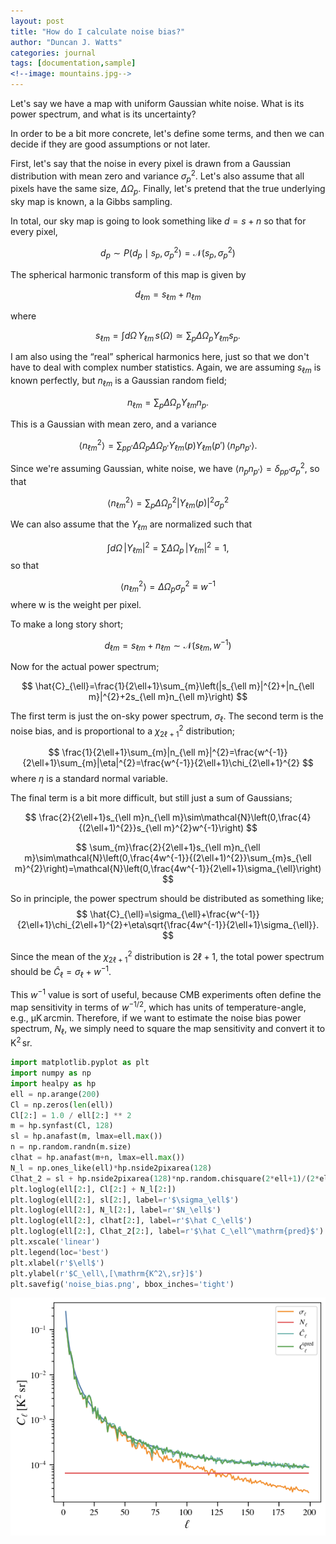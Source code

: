 ```yaml
---
layout: post
title: "How do I calculate noise bias?"
author: "Duncan J. Watts"
categories: journal
tags: [documentation,sample]
<!--image: mountains.jpg-->
---
```


Let's say we have a map with uniform Gaussian white noise. What is its power spectrum, and what is its uncertainty?

In order to be a bit more concrete, let's define some terms, and then we can decide if they are good assumptions or not later.

First, let's say that the noise in every pixel is drawn from a Gaussian distribution with mean zero and variance $\sigma_{p}^{2}$. Let's also assume that all pixels have the same size, $\Delta\Omega_{p}$. Finally, let's pretend that the true underlying sky map is known, a la Gibbs sampling.

In total, our sky map is going to look something like $d=s+n$ so that for every pixel,

$$
d_{p}\sim P(d_{p}\mid s_{p},\sigma_{p}^{2})=\mathcal{N}\left(s_{p},\sigma_{p}^{2}\right)
$$

The spherical harmonic transform of this map is given by

$$
d_{\ell m}=s_{\ell m}+n_{\ell m}
$$

where

$$
s_{\ell m}=\int d\Omega\,Y_{\ell m}\,s(\Omega)\simeq\sum_{p}\Delta\Omega_{p}Y_{\ell m}s_{p}.
$$

I am also using the “real” spherical harmonics here, just so that we don't have to deal with complex number statistics. Again, we are assuming $s_{\ell m}$ is known perfectly, but $n_{\ell m}$ is a Gaussian random field;

$$
n_{\ell m}=\sum_{p}\Delta\Omega_{p}Y_{\ell m}n_{p}.
$$

This is a Gaussian with mean zero, and a variance

$$
\langle n_{\ell m}^{2}\rangle=\sum_{pp'}\Delta\Omega_{p}\Delta\Omega_{p'}Y_{\ell m}(p)Y_{\ell m}(p')\,\left\langle n_{p}n_{p'}\right\rangle .
$$

Since we're assuming Gaussian, white noise, we have $\left\langle n_{p}n_{p'}\right\rangle =\delta_{pp'}\sigma_{p}^{2}$, so that

$$
\langle n_{\ell m}^{2}\rangle=\sum_{p}\Delta\Omega_{p}^{2}|Y_{\ell m}(p)|^{2}\sigma_{p}^{2}
$$

We can also assume that the $Y_{\ell m}$ are normalized such that 

$$
\int d\Omega\,|Y_{\ell m}|^{2}=\sum\Delta\Omega_{p}\,|Y_{\ell m}|^{2}=1,
$$
so that

$$
\langle n_{\ell m}^{2}\rangle=\Delta\Omega_{p}\sigma_{p}^{2}\equiv w^{-1}
$$
where w is the weight per pixel. 

To make a long story short;

$$
d_{\ell m}=s_{\ell m}+n_{\ell m}\sim\mathcal{N}\left(s_{\ell m},w^{-1}\right)
$$

Now for the actual power spectrum;

$$
\hat{C}_{\ell}=\frac{1}{2\ell+1}\sum_{m}\left(|s_{\ell m}|^{2}+|n_{\ell m}|^{2}+2s_{\ell m}n_{\ell m}\right)
$$

The first term is just the on-sky power spectrum, $\sigma_{\ell}$. The second term is the noise bias, and is proportional to a $\chi_{2\ell+1}^{2}$ distribution;

$$
\frac{1}{2\ell+1}\sum_{m}|n_{\ell m}|^{2}=\frac{w^{-1}}{2\ell+1}\sum_{m}|\eta|^{2}=\frac{w^{-1}}{2\ell+1}\chi_{2\ell+1}^{2}
$$
where $\eta$ is a standard normal variable.

The final term is a bit more difficult, but still just a sum of Gaussians;

$$
\frac{2}{2\ell+1}s_{\ell m}n_{\ell m}\sim\mathcal{N}\left(0,\frac{4}{(2\ell+1)^{2}}s_{\ell m}^{2}w^{-1}\right)
$$

$$
\sum_{m}\frac{2}{2\ell+1}s_{\ell m}n_{\ell m}\sim\mathcal{N}\left(0,\frac{4w^{-1}}{(2\ell+1)^{2}}\sum_{m}s_{\ell m}^{2}\right)=\mathcal{N}\left(0,\frac{4w^{-1}}{2\ell+1}\sigma_{\ell}\right)
$$

So in principle, the power spectrum should be distributed as something like;
$$
\hat{C}_{\ell}=\sigma_{\ell}+\frac{w^{-1}}{2\ell+1}\chi_{2\ell+1}^{2}+\eta\sqrt{\frac{4w^{-1}}{2\ell+1}\sigma_{\ell}}.
$$

Since the mean of the $\chi_{2\ell+1}^{2}$ distribution is $2\ell+1$, the total power spectrum should be $\hat C_\ell=\sigma_\ell+w^{-1}$.

This $w^{-1}$ value is sort of useful, because CMB experiments often define the map sensitivity in terms of $w^{-1/2}$, which has units of temperature-angle, e.g., $\mathrm{\mu K\,arcmin}$. Therefore, if we want to estimate the noise bias power spectrum, $N_\ell$, we simply need to square the map sensitivity and convert it to $\mathrm{K^2\,sr}$.


```python
import matplotlib.pyplot as plt
import numpy as np
import healpy as hp
ell = np.arange(200)
Cl = np.zeros(len(ell))
Cl[2:] = 1.0 / ell[2:] ** 2
m = hp.synfast(Cl, 128)
sl = hp.anafast(m, lmax=ell.max())
n = np.random.randn(m.size)
clhat = hp.anafast(m+n, lmax=ell.max())
N_l = np.ones_like(ell)*hp.nside2pixarea(128)
Clhat_2 = sl + hp.nside2pixarea(128)*np.random.chisquare(2*ell+1)/(2*ell+1) + np.random.randn(ell.size)*np.sqrt(2*hp.nside2pixarea(128)*sl/(2*ell+1))
plt.loglog(ell[2:], Cl[2:] + N_l[2:])
plt.loglog(ell[2:], sl[2:], label=r'$\sigma_\ell$')
plt.loglog(ell[2:], N_l[2:], label=r'$N_\ell$')
plt.loglog(ell[2:], clhat[2:], label=r'$\hat C_\ell$')
plt.loglog(ell[2:], Clhat_2[2:], label=r'$\hat C_\ell^\mathrm{pred}$')
plt.xscale('linear')
plt.legend(loc='best')
plt.xlabel(r'$\ell$')
plt.ylabel(r'$C_\ell\,[\mathrm{K^2\,sr}]$')
plt.savefig('noise_bias.png', bbox_inches='tight')
```


![Example of simulated noise bias](https://raw.githubusercontent.com/dncnwtts/blg/gh-pages/docs/assets/img/noise_bias.png "Python plot")

